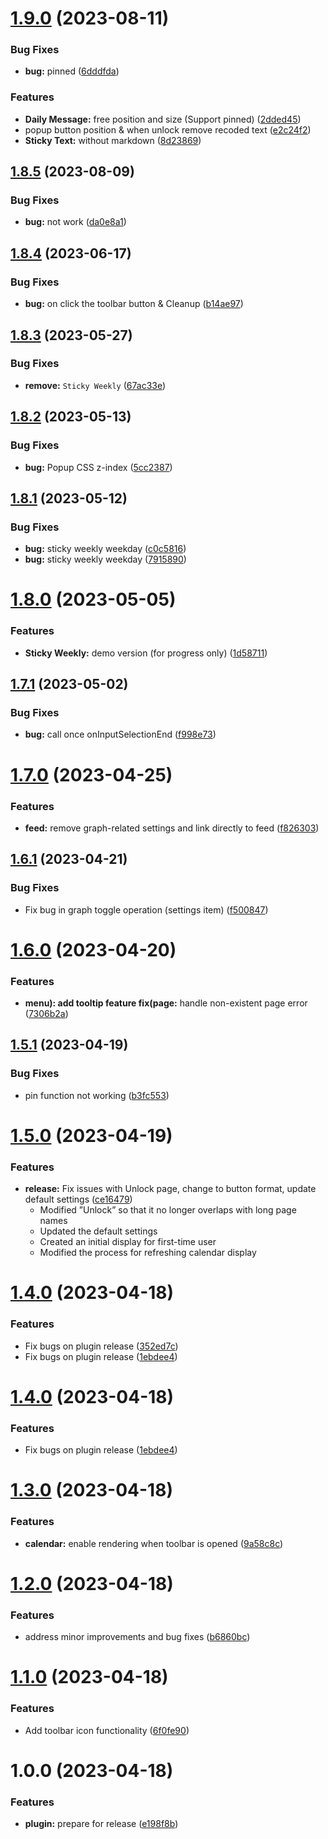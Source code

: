 # [1.9.0](https://github.com/YU000jp/logseq-plugin-sticky-popup/compare/v1.8.5...v1.9.0) (2023-08-11)


### Bug Fixes

* **bug:** pinned ([6dddfda](https://github.com/YU000jp/logseq-plugin-sticky-popup/commit/6dddfdacbf59cd1914f50fb17ea35428c49eadf6))


### Features

* **Daily Message:** free position and size (Support pinned) ([2dded45](https://github.com/YU000jp/logseq-plugin-sticky-popup/commit/2dded45534fda872cd3b663bd10ac3a8266d877f))
* popup button position & when unlock remove recoded text ([e2c24f2](https://github.com/YU000jp/logseq-plugin-sticky-popup/commit/e2c24f21fd420bc2855b633bd07ddd158e31734c))
* **Sticky Text:** without markdown ([8d23869](https://github.com/YU000jp/logseq-plugin-sticky-popup/commit/8d238691afee52c64fde67ff716526483e050cf2))

## [1.8.5](https://github.com/YU000jp/logseq-plugin-sticky-popup/compare/v1.8.4...v1.8.5) (2023-08-09)


### Bug Fixes

* **bug:** not work ([da0e8a1](https://github.com/YU000jp/logseq-plugin-sticky-popup/commit/da0e8a187d8b26d441be33cd0b6dbd5f73af96a6))

## [1.8.4](https://github.com/YU000jp/logseq-plugin-sticky-popup/compare/v1.8.3...v1.8.4) (2023-06-17)


### Bug Fixes

* **bug:** on click the toolbar button & Cleanup ([b14ae97](https://github.com/YU000jp/logseq-plugin-sticky-popup/commit/b14ae97d83a983154ea78e930b135e3bff5295ff))

## [1.8.3](https://github.com/YU000jp/logseq-plugin-sticky-popup/compare/v1.8.2...v1.8.3) (2023-05-27)


### Bug Fixes

* **remove:** `Sticky Weekly` ([67ac33e](https://github.com/YU000jp/logseq-plugin-sticky-popup/commit/67ac33e8f85fa2d328a60fc65045905e7bef287a))

## [1.8.2](https://github.com/YU000jp/logseq-plugin-sticky-popup/compare/v1.8.1...v1.8.2) (2023-05-13)


### Bug Fixes

* **bug:** Popup CSS z-index ([5cc2387](https://github.com/YU000jp/logseq-plugin-sticky-popup/commit/5cc238797b8253d72ddcc396b1db696f42257857))

## [1.8.1](https://github.com/YU000jp/logseq-plugin-sticky-popup/compare/v1.8.0...v1.8.1) (2023-05-12)


### Bug Fixes

* **bug:** sticky weekly weekday ([c0c5816](https://github.com/YU000jp/logseq-plugin-sticky-popup/commit/c0c5816691690bd7d3d832b0a4debc52ef80d6d5))
* **bug:** sticky weekly weekday ([7915890](https://github.com/YU000jp/logseq-plugin-sticky-popup/commit/79158900c1943fe2d746c5d5116076246967444a))

# [1.8.0](https://github.com/YU000jp/logseq-plugin-sticky-popup/compare/v1.7.1...v1.8.0) (2023-05-05)


### Features

* **Sticky Weekly:** demo version (for progress only) ([1d58711](https://github.com/YU000jp/logseq-plugin-sticky-popup/commit/1d58711187761605e0cb282d725c839dd8acf7fe))

## [1.7.1](https://github.com/YU000jp/logseq-plugin-sticky-popup/compare/v1.7.0...v1.7.1) (2023-05-02)


### Bug Fixes

* **bug:** call once onInputSelectionEnd ([f998e73](https://github.com/YU000jp/logseq-plugin-sticky-popup/commit/f998e733b6a291678db0460dea6ba188f02e7509))

# [1.7.0](https://github.com/YU000jp/logseq-plugin-sticky-popup/compare/v1.6.1...v1.7.0) (2023-04-25)


### Features

* **feed:** remove graph-related settings and link directly to feed ([f826303](https://github.com/YU000jp/logseq-plugin-sticky-popup/commit/f82630371c1f9dda52991a35b5b9325ecbc7e647))

## [1.6.1](https://github.com/YU000jp/logseq-plugin-sticky-popup/compare/v1.6.0...v1.6.1) (2023-04-21)


### Bug Fixes

* Fix bug in graph toggle operation (settings item) ([f500847](https://github.com/YU000jp/logseq-plugin-sticky-popup/commit/f500847d64775e4d96ae4d2f1951e7ad2d6208ec))

# [1.6.0](https://github.com/YU000jp/logseq-plugin-sticky-popup/compare/v1.5.1...v1.6.0) (2023-04-20)


### Features

* **menu): add tooltip feature fix(page:** handle non-existent page error ([7306b2a](https://github.com/YU000jp/logseq-plugin-sticky-popup/commit/7306b2a98a09314dd3ad93766ffe44079b55748b))

## [1.5.1](https://github.com/YU000jp/logseq-plugin-sticky-popup/compare/v1.5.0...v1.5.1) (2023-04-19)


### Bug Fixes

* pin function not working ([b3fc553](https://github.com/YU000jp/logseq-plugin-sticky-popup/commit/b3fc553cd5fbff6c1fa4f4785e16e43baa647609))

# [1.5.0](https://github.com/YU000jp/logseq-plugin-sticky-popup/compare/v1.4.0...v1.5.0) (2023-04-19)


### Features

* **release:** Fix issues with Unlock page, change to button format, update default settings ([ce16479](https://github.com/YU000jp/logseq-plugin-sticky-popup/commit/ce16479674777a67850a26918c269444f15d53c6))
  - Modified ”Unlock” so that it no longer overlaps with long page names
  - Updated the default settings
  - Created an initial display for first-time user
  - Modified the process for refreshing calendar display

# [1.4.0](https://github.com/YU000jp/logseq-plugin-sticky-popup/compare/v1.3.0...v1.4.0) (2023-04-18)


### Features

* Fix bugs on plugin release ([352ed7c](https://github.com/YU000jp/logseq-plugin-sticky-popup/commit/352ed7cca838b465e996becfaab10ef6bc6808c3))
* Fix bugs on plugin release ([1ebdee4](https://github.com/YU000jp/logseq-plugin-sticky-popup/commit/1ebdee441ddf6e3c6cdc8ab9bbc82f7bc66cfe35))

# [1.4.0](https://github.com/YU000jp/logseq-plugin-sticky-popup/compare/v1.3.0...v1.4.0) (2023-04-18)


### Features

* Fix bugs on plugin release ([1ebdee4](https://github.com/YU000jp/logseq-plugin-sticky-popup/commit/1ebdee441ddf6e3c6cdc8ab9bbc82f7bc66cfe35))

# [1.3.0](https://github.com/YU000jp/logseq-plugin-sticky-popup/compare/v1.2.0...v1.3.0) (2023-04-18)


### Features

* **calendar:** enable rendering when toolbar is opened ([9a58c8c](https://github.com/YU000jp/logseq-plugin-sticky-popup/commit/9a58c8c346f9130956264084d320ed11114d8add))

# [1.2.0](https://github.com/YU000jp/logseq-plugin-sticky-popup/compare/v1.1.0...v1.2.0) (2023-04-18)


### Features

* address minor improvements and bug fixes ([b6860bc](https://github.com/YU000jp/logseq-plugin-sticky-popup/commit/b6860bc5a33199a7df571c755ce1c01ff8d94213))

# [1.1.0](https://github.com/YU000jp/logseq-plugin-sticky-popup/compare/v1.0.0...v1.1.0) (2023-04-18)


### Features

* Add toolbar icon functionality ([6f0fe90](https://github.com/YU000jp/logseq-plugin-sticky-popup/commit/6f0fe90c211849e6b86414dfc079de3db2d77fd5))

# 1.0.0 (2023-04-18)


### Features

* **plugin:** prepare for release ([e198f8b](https://github.com/YU000jp/logseq-plugin-sticky-popup/commit/e198f8b217f4a9411e6d3b347accfc7aff73a7f5))
